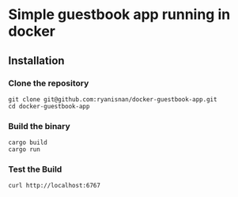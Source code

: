 # Simple guestbook app running in docker

## Installation

### Clone the repository

    git clone git@github.com:ryanisnan/docker-guestbook-app.git
    cd docker-guestbook-app

### Build the binary

    cargo build
    cargo run


### Test the Build

    curl http://localhost:6767
